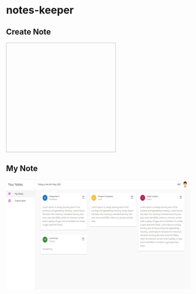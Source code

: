 # notes-keeper
## Create Note
<img srch="https://github.com/ragpanv/notes-keeper/blob/main/screenshots/create-note.jpg?raw=true" width="300" height="300" >

## My Note
<img src="https://github.com/ragpanv/notes-keeper/blob/main/screenshots/my-note.jpg?raw=true" widht="300" height="300">
